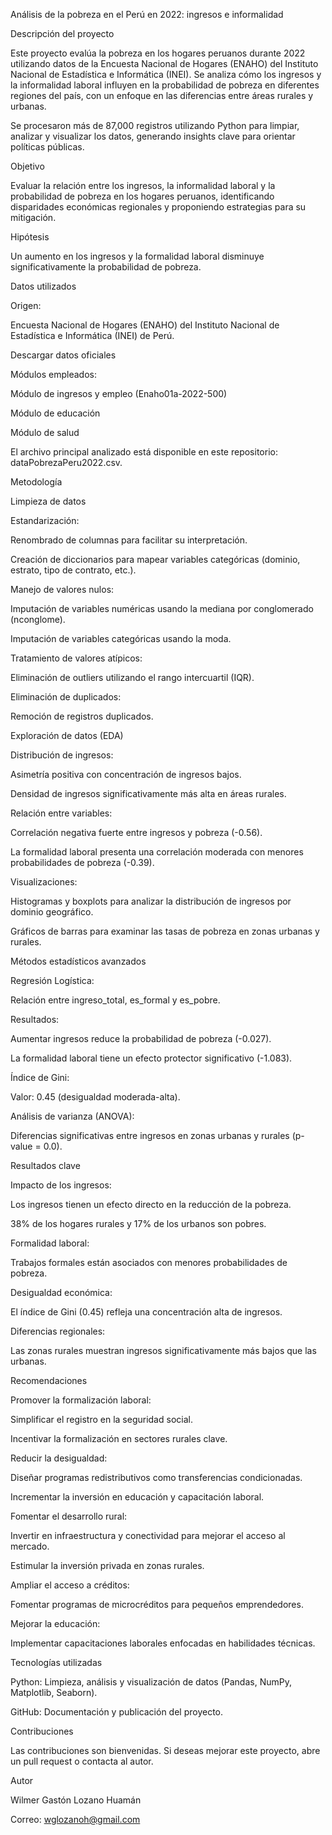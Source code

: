 Análisis de la pobreza en el Perú en 2022: ingresos e informalidad

Descripción del proyecto

Este proyecto evalúa la pobreza en los hogares peruanos durante 2022 utilizando datos de la Encuesta Nacional de Hogares (ENAHO) del Instituto Nacional de Estadística e Informática (INEI). Se analiza cómo los ingresos y la informalidad laboral influyen en la probabilidad de pobreza en diferentes regiones del país, con un enfoque en las diferencias entre áreas rurales y urbanas.

Se procesaron más de 87,000 registros utilizando Python para limpiar, analizar y visualizar los datos, generando insights clave para orientar políticas públicas.

Objetivo

Evaluar la relación entre los ingresos, la informalidad laboral y la probabilidad de pobreza en los hogares peruanos, identificando disparidades económicas regionales y proponiendo estrategias para su mitigación.

Hipótesis

Un aumento en los ingresos y la formalidad laboral disminuye significativamente la probabilidad de pobreza.

Datos utilizados

Origen:

Encuesta Nacional de Hogares (ENAHO) del Instituto Nacional de Estadística e Informática (INEI) de Perú.

Descargar datos oficiales

Módulos empleados:

Módulo de ingresos y empleo (Enaho01a-2022-500)

Módulo de educación

Módulo de salud

El archivo principal analizado está disponible en este repositorio: dataPobrezaPeru2022.csv.

Metodología

Limpieza de datos

Estandarización:

Renombrado de columnas para facilitar su interpretación.

Creación de diccionarios para mapear variables categóricas (dominio, estrato, tipo de contrato, etc.).

Manejo de valores nulos:

Imputación de variables numéricas usando la mediana por conglomerado (nconglome).

Imputación de variables categóricas usando la moda.

Tratamiento de valores atípicos:

Eliminación de outliers utilizando el rango intercuartil (IQR).

Eliminación de duplicados:

Remoción de registros duplicados.

Exploración de datos (EDA)

Distribución de ingresos:

Asimetría positiva con concentración de ingresos bajos.

Densidad de ingresos significativamente más alta en áreas rurales.

Relación entre variables:

Correlación negativa fuerte entre ingresos y pobreza (-0.56).

La formalidad laboral presenta una correlación moderada con menores probabilidades de pobreza (-0.39).

Visualizaciones:

Histogramas y boxplots para analizar la distribución de ingresos por dominio geográfico.

Gráficos de barras para examinar las tasas de pobreza en zonas urbanas y rurales.

Métodos estadísticos avanzados

Regresión Logística:

Relación entre ingreso_total, es_formal y es_pobre.

Resultados:

Aumentar ingresos reduce la probabilidad de pobreza (-0.027).

La formalidad laboral tiene un efecto protector significativo (-1.083).

Índice de Gini:

Valor: 0.45 (desigualdad moderada-alta).

Análisis de varianza (ANOVA):

Diferencias significativas entre ingresos en zonas urbanas y rurales (p-value = 0.0).

Resultados clave

Impacto de los ingresos:

Los ingresos tienen un efecto directo en la reducción de la pobreza.

38% de los hogares rurales y 17% de los urbanos son pobres.

Formalidad laboral:

Trabajos formales están asociados con menores probabilidades de pobreza.

Desigualdad económica:

El índice de Gini (0.45) refleja una concentración alta de ingresos.

Diferencias regionales:

Las zonas rurales muestran ingresos significativamente más bajos que las urbanas.

Recomendaciones

Promover la formalización laboral:

Simplificar el registro en la seguridad social.

Incentivar la formalización en sectores rurales clave.

Reducir la desigualdad:

Diseñar programas redistributivos como transferencias condicionadas.

Incrementar la inversión en educación y capacitación laboral.

Fomentar el desarrollo rural:

Invertir en infraestructura y conectividad para mejorar el acceso al mercado.

Estimular la inversión privada en zonas rurales.

Ampliar el acceso a créditos:

Fomentar programas de microcréditos para pequeños emprendedores.

Mejorar la educación:

Implementar capacitaciones laborales enfocadas en habilidades técnicas.

Tecnologías utilizadas

Python: Limpieza, análisis y visualización de datos (Pandas, NumPy, Matplotlib, Seaborn).

GitHub: Documentación y publicación del proyecto.

Contribuciones

Las contribuciones son bienvenidas. Si deseas mejorar este proyecto, abre un pull request o contacta al autor.

Autor

Wilmer Gastón Lozano Huamán

Correo: wglozanoh@gmail.com
